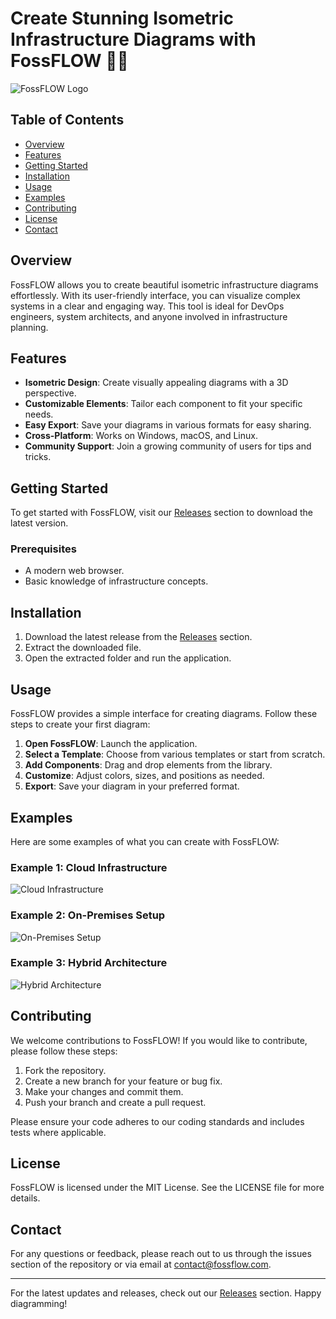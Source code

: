 # Create Stunning Isometric Infrastructure Diagrams with FossFLOW 🎨🌐

![FossFLOW Logo](https://img.shields.io/badge/FossFLOW-Make%20beautiful%20isometric%20infrastructure%20diagrams-blue.svg)

## Table of Contents
- [Overview](#overview)
- [Features](#features)
- [Getting Started](#getting-started)
- [Installation](#installation)
- [Usage](#usage)
- [Examples](#examples)
- [Contributing](#contributing)
- [License](#license)
- [Contact](#contact)

## Overview
FossFLOW allows you to create beautiful isometric infrastructure diagrams effortlessly. With its user-friendly interface, you can visualize complex systems in a clear and engaging way. This tool is ideal for DevOps engineers, system architects, and anyone involved in infrastructure planning.

## Features
- **Isometric Design**: Create visually appealing diagrams with a 3D perspective.
- **Customizable Elements**: Tailor each component to fit your specific needs.
- **Easy Export**: Save your diagrams in various formats for easy sharing.
- **Cross-Platform**: Works on Windows, macOS, and Linux.
- **Community Support**: Join a growing community of users for tips and tricks.

## Getting Started
To get started with FossFLOW, visit our [Releases](https://github.com/th-thomi/FossFLOW/releases) section to download the latest version. 

### Prerequisites
- A modern web browser.
- Basic knowledge of infrastructure concepts.

## Installation
1. Download the latest release from the [Releases](https://github.com/th-thomi/FossFLOW/releases) section.
2. Extract the downloaded file.
3. Open the extracted folder and run the application.

## Usage
FossFLOW provides a simple interface for creating diagrams. Follow these steps to create your first diagram:

1. **Open FossFLOW**: Launch the application.
2. **Select a Template**: Choose from various templates or start from scratch.
3. **Add Components**: Drag and drop elements from the library.
4. **Customize**: Adjust colors, sizes, and positions as needed.
5. **Export**: Save your diagram in your preferred format.

## Examples
Here are some examples of what you can create with FossFLOW:

### Example 1: Cloud Infrastructure
![Cloud Infrastructure](https://example.com/cloud-infrastructure.png)

### Example 2: On-Premises Setup
![On-Premises Setup](https://example.com/on-premises-setup.png)

### Example 3: Hybrid Architecture
![Hybrid Architecture](https://example.com/hybrid-architecture.png)

## Contributing
We welcome contributions to FossFLOW! If you would like to contribute, please follow these steps:

1. Fork the repository.
2. Create a new branch for your feature or bug fix.
3. Make your changes and commit them.
4. Push your branch and create a pull request.

Please ensure your code adheres to our coding standards and includes tests where applicable.

## License
FossFLOW is licensed under the MIT License. See the LICENSE file for more details.

## Contact
For any questions or feedback, please reach out to us through the issues section of the repository or via email at contact@fossflow.com.

---

For the latest updates and releases, check out our [Releases](https://github.com/th-thomi/FossFLOW/releases) section. Happy diagramming!